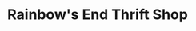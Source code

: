 ---
title: "Rainbow's End Thrift Shop"
url: /barnstable/rainbows-end-thrift-shop/
shop: Gebrauchtwaren
---